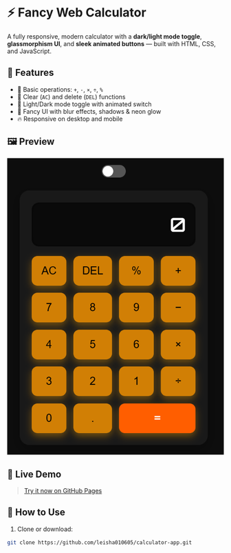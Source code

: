# ⚡ Fancy Web Calculator

A fully responsive, modern calculator with a **dark/light mode toggle**, **glassmorphism UI**, and **sleek animated buttons** — built with HTML, CSS, and JavaScript.

## 🎨 Features

- 🧮 Basic operations: `+`, `-`, `×`, `÷`, `%`
- 🔄 Clear (`AC`) and delete (`DEL`) functions
- 🌙 Light/Dark mode toggle with animated switch
- 💎 Fancy UI with blur effects, shadows & neon glow
- 🔥 Responsive on desktop and mobile

## 🖼️ Preview

![Calculator Screenshot](./screenshot.png)

## 🚀 Live Demo

> [Try it now on GitHub Pages](https://leisha060105.github.io/calculator-app/)

## 📁 How to Use

1. Clone or download:
```bash
git clone https://github.com/leisha010605/calculator-app.git
